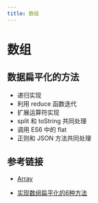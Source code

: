 ```yaml
---
title: 数组
---
```


# 数组

## 数据扁平化的方法

- 递归实现
- 利用 reduce 函数迭代
- 扩展运算符实现
- split 和 toString 共同处理
- 调用 ES6 中的 flat
- 正则和 JSON 方法共同处理

## 参考链接

- [Array](https://developer.mozilla.org/zh-CN/docs/Web/JavaScript/Reference/Global_Objects/Array)

- [实现数组扁平化的6种方法](https://blog.csdn.net/ACHHC/article/details/128811653)
